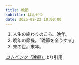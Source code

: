 ```yaml
---
title: 晩節
subtitle: ばんせつ
date: 2025-08-22 10:00:00
---
```


1. 人生の終わりのころ。晩年。
2. 晩年の節操。「晩節を全うする」
3. 末の世。末年。

<cite>[コトバンク「晩節」](https://kotobank.jp/word/%E6%99%A9%E7%AF%80)</cite>より引用